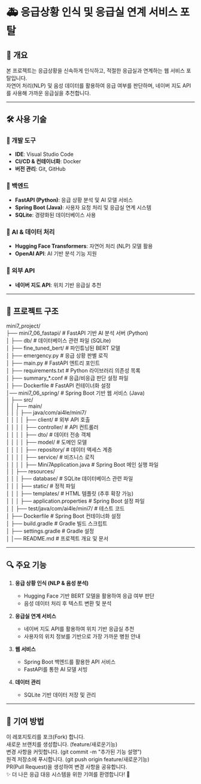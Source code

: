 # 🚑 응급상황 인식 및 응급실 연계 서비스 포탈

## 📌 개요
본 프로젝트는 응급상황을 신속하게 인식하고, 적절한 응급실과 연계하는 웹 서비스 포탈입니다.  
자연어 처리(NLP) 및 음성 데이터를 활용하여 응급 여부를 판단하며, 네이버 지도 API를 사용해 가까운 응급실을 추천합니다.

---

## 🛠 사용 기술

### **📌 개발 도구**
- **IDE**: Visual Studio Code
- **CI/CD & 컨테이너화**: Docker
- **버전 관리**: Git, GitHub

### **📌 백엔드**
- **FastAPI (Python)**: 응급 상황 분석 및 AI 모델 서비스
- **Spring Boot (Java)**: 사용자 요청 처리 및 응급실 연계 시스템
- **SQLite**: 경량화된 데이터베이스 사용

### **📌 AI & 데이터 처리**
- **Hugging Face Transformers**: 자연어 처리 (NLP) 모델 활용
- **OpenAI API**: AI 기반 분석 기능 지원

### **📌 외부 API**
- **네이버 지도 API**: 위치 기반 응급실 추천

---

## 📂 프로젝트 구조
mini7_project/ <br>
├── mini7_06_fastapi/ # FastAPI 기반 AI 분석 서버 (Python) <br>
│ ├── db/ # 데이터베이스 관련 파일 (SQLite) <br>
│ ├── fine_tuned_bert/ # 파인튜닝된 BERT 모델 <br>
│ ├── emergency.py # 응급 상황 판별 로직 <br>
│ ├── main.py # FastAPI 엔트리 포인트 <br>
│ ├── requirements.txt # Python 라이브러리 의존성 목록 <br>
│ ├── summary_*.conf # 응급/비응급 판단 설정 파일 <br>
│ ├── Dockerfile # FastAPI 컨테이너화 설정 <br>
│── mini7_06_spring/ # Spring Boot 기반 웹 서비스 (Java) <br>
│ ├── src/ <br>
│ │ ├── main/ <br>
│ │ │ ├── java/com/ai4le/mini7/ <br>
│ │ │ │ ├── client/ # 외부 API 호출 <br>
│ │ │ │ ├── controller/ # API 컨트롤러 <br>
│ │ │ │ ├── dto/ # 데이터 전송 객체 <br>
│ │ │ │ ├── model/ # 도메인 모델 <br>
│ │ │ │ ├── repository/ # 데이터 액세스 계층 <br>
│ │ │ │ ├── service/ # 비즈니스 로직 <br>
│ │ │ │ ├── Mini7Application.java # Spring Boot 메인 실행 파일 <br>
│ │ ├── resources/ <br>
│ │ │ ├── database/ # SQLite 데이터베이스 관련 파일 <br>
│ │ │ ├── static/ # 정적 파일 <br>
│ │ │ ├── templates/ # HTML 템플릿 (추후 확장 가능) <br>
│ │ │ ├── application.properties # Spring Boot 설정 파일 <br>
│ │ ├── test/java/com/ai4le/mini7/ # 테스트 코드 <br>
│ ├── Dockerfile # Spring Boot 컨테이너화 설정 <br>
│ ├── build.gradle # Gradle 빌드 스크립트 <br>
│ ├── settings.gradle # Gradle 설정 <br>
│ │── README.md # 프로젝트 개요 및 문서<br>


---

## 🔍 주요 기능

1. **응급 상황 인식 (NLP & 음성 분석)**
   - Hugging Face 기반 BERT 모델을 활용하여 응급 여부 판단
   - 음성 데이터 처리 후 텍스트 변환 및 분석

2. **응급실 연계 서비스**
   - 네이버 지도 API를 활용하여 위치 기반 응급실 추천
   - 사용자의 위치 정보를 기반으로 가장 가까운 병원 안내

3. **웹 서비스**
   - Spring Boot 백엔드를 활용한 API 서비스
   - FastAPI를 통한 AI 모델 서빙

4. **데이터 관리**
   - SQLite 기반 데이터 저장 및 관리

---


## 🤝 기여 방법
이 레포지토리를 포크(Fork) 합니다. <br>
새로운 브랜치를 생성합니다. (feature/새로운기능) <br>
변경 사항을 커밋합니다. (git commit -m "추가된 기능 설명") <br>
원격 저장소에 푸시합니다. (git push origin feature/새로운기능) <br>
PR(Pull Request)을 생성하여 변경 사항을 공유합니다. <br>
✨ 더 나은 응급 대응 시스템을 위한 기여를 환영합니다! 🚀 <br>

